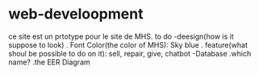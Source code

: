 # web-develoopment
ce site est un prtotype pour le site de MHS.
to do 
-deesign(how is it suppose to look)
    . Font Color(the color of MHS): Sky blue
    . feature(what shoul be possible to do on it): sell, repair, give, chatbot
-Database
    .which name?
    .the EER Diagram
